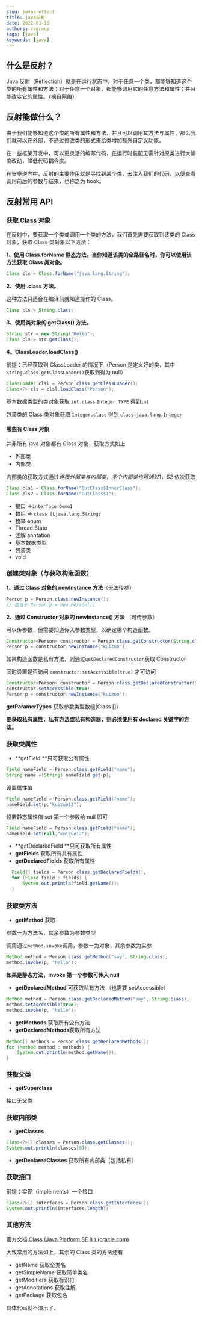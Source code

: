 ```yaml
---
slug: java-reflect
title: java反射
date: 2022-01-16
authors: ragroup
tags: [java]
keywords: [java]
---
```


<!-- truncate -->

## 什么是反射？　　

Java 反射（Reflection）就是在运行状态中，对于任意一个类，都能够知道这个类的所有属性和方法；对于任意一个对象，都能够调用它的任意方法和属性；并且能改变它的属性。（摘自网络）

## 反射能做什么？

由于我们能够知道这个类的所有属性和方法，并且可以调用其方法与属性，那么我们就可以在外部，不通过修改类的形式来给类增加额外自定义功能。

在一些框架开发中，可以更灵活的编写代码，在运行时装配无需针对原类进行大幅度改动，降低代码耦合度。

在安卓逆向中，反射的主要作用就是寻找到某个类，去注入我们的代码，以便查看调用前后的参数与结果，也称之为 hook。

## 反射常用 API

### 获取 Class 对象

在反射中，要获取一个类或调用一个类的方法，我们首先需要获取到该类的 Class 对象，获取 Class 类对象以下方法：

**1、使用 Class.forName 静态方法。当你知道该类的全路径名时，你可以使用该方法获取 Class 类对象。**

```java
Class cls = Class.forName("java.lang.String");
```

**2、使用 .class 方法。**

这种方法只适合在编译前就知道操作的 Class。

```java
Class cls = String.class;
```

**3、使用类对象的 getClass() 方法。**

```java
String str = new String("Hello");
Class cls = str.getClass();
```

**4、ClassLoader.loadClass()**

前提：已经获取到 ClassLoader 的情况下（Person 是定义好的类，其中`String.class.getClassLoader()`获取到得为 null）

```java
ClassLoader clsl = Person.class.getClassLoader();
Class<?> cls = clsl.loadClass("Person");
```

基本数据类型的类对象获取 `int.class` `Integer.TYPE` 得到`int`

包装类的 Class 类对象获取 `Integer.class` 得到 `class java.lang.Integer`

#### 哪些有 Class 对象

并非所有 java 对象都有 Class 对象，获取方式如上

- 外部类
- 内部类

内部类的获取方式通过$连接外部类与内部类，多个内部类也可通过$1，$2 依次获取

```java
Class cls1 = Class.forName("OutClass$InnerClass");
Class cls2 = Class.forName("OutClass$1");
```

- 接口 =>`interface DemoI`
- 数组 => `class [Ljava.lang.String;`
- 枚举 enum
- Thread.State
- 注解 anntation
- 基本数据类型
- 包装类
- void

### 创建类对象（与获取构造函数）

**1、通过 Class 对象的 newInstance 方法**（无法传参）

```java
Person p = Person.class.newInstance();
// 相当于 Person p = new Person();
```

**2、通过 Constructor 对象的 newInstance() 方法** （可传参数）

可以传参数，但需要知道传入参数类型，以确定哪个构造函数。

```java
Constructor<Person> constructor = Person.class.getConstructor(String.class);
Person p = constructor.newInstance("kuizuo");
```

如果构造函数是私有方法，则通过`getDeclaredConstructor`获取 Constructor

同时设置是否访问 `constructor.setAccessible(true)` 才可访问

```java
Constructor<Person> constructor = Person.class.getDeclaredConstructor(String.class);
constructor.setAccessible(true);
Person p = constructor.newInstance("kuizuo");
```

**getParamerTypes** 获取参数类型数组(Class [])

**要获取私有属性，私有方法或私有构造器，则必须使用有 declared 关键字的方法。**

### 获取类属性

- **getField **只可获取公有属性

```java
Field nameField = Person.class.getField("name");
String name =(String) nameField.get(p);
```

设置属性值

```java
Field nameField = Person.class.getField("name");
nameField.set(p,"kuizuo12");
```

设置静态属性值 set 第一个参数给 null 即可

```java
Field nameField = Person.class.getField("name");
nameField.set(null,"kuizuo12");
```

- **getDeclaredField **只可获取所有属性
- **getFields** 获取所有共有属性
- **getDeclaredFields** 获取所有属性

```java
  Field[] fields = Person.class.getDeclaredFields();
  for (Field field : fields) {
      System.out.println(field.getName());
  }
```

### 获取类方法

- **getMethod** 获取

参数一为方法名，其余参数为参数类型

调用通过`method.invoke`调用，参数一为对象，其余参数为实参

```java
Method method = Person.class.getMethod("say", String.class);
method.invoke(p, "hello")；

```

**如果是静态方法，invoke 第一个参数可传入 null**

- **getDeclaredMethod** 可获取私有方法 （也需要 setAccessible）

```java
Method method = Person.class.getDeclaredMethod("say", String.class);
method.setAccessible(true);
method.invoke(p, "hello");
```

- **getMethods** 获取所有公有方法
- **getDeclaredMethods**获取所有方法

```java
Method[] methods = Person.class.getDeclaredMethods();
for (Method method : methods) {
    System.out.println(method.getName());
}
```

### 获取父类

- **getSuperclass**

接口无父类

### 获取内部类

- **getClasses**

```java
Class<?>[] classes = Person.class.getClasses();
System.out.println(classes[0]);
```

- **getDeclaredClasses** 获取所有内部类（包括私有）

### 获取接口

前提：实现（implements）一个接口

```java
Class<?>[] interfaces = Person.class.getInterfaces();
System.out.println(interfaces.length);
```

### 其他方法

官方文档 [Class (Java Platform SE 8 ) (oracle.com)](https://docs.oracle.com/javase/8/docs/api/)

大致常用的方法如上，其余的 Class 类的方法还有

- getName 获取全类名
- getSimpleName 获取简单类名
- getModifiers 获取标识符
- getAnnotations 获取注解
- getPackage 获取包名

具体代码就不演示了。
